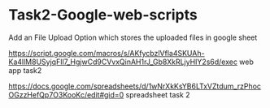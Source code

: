 # Task2-Google-web-scripts

Add an File Upload Option which stores the uploaded files in google sheet

https://script.google.com/macros/s/AKfycbzlVfla4SKUAh-Ka4llM8USyjqFIl7_HgjwCd9CVvxQinAH1rJ_Gb8XkRLjyHIY2s6d/exec web app task2

https://docs.google.com/spreadsheets/d/1wNrXkKsYB6LTxVZtdum_rzPhocOGzzHefQp7O3KooKc/edit#gid=0 spreadsheet task 2
